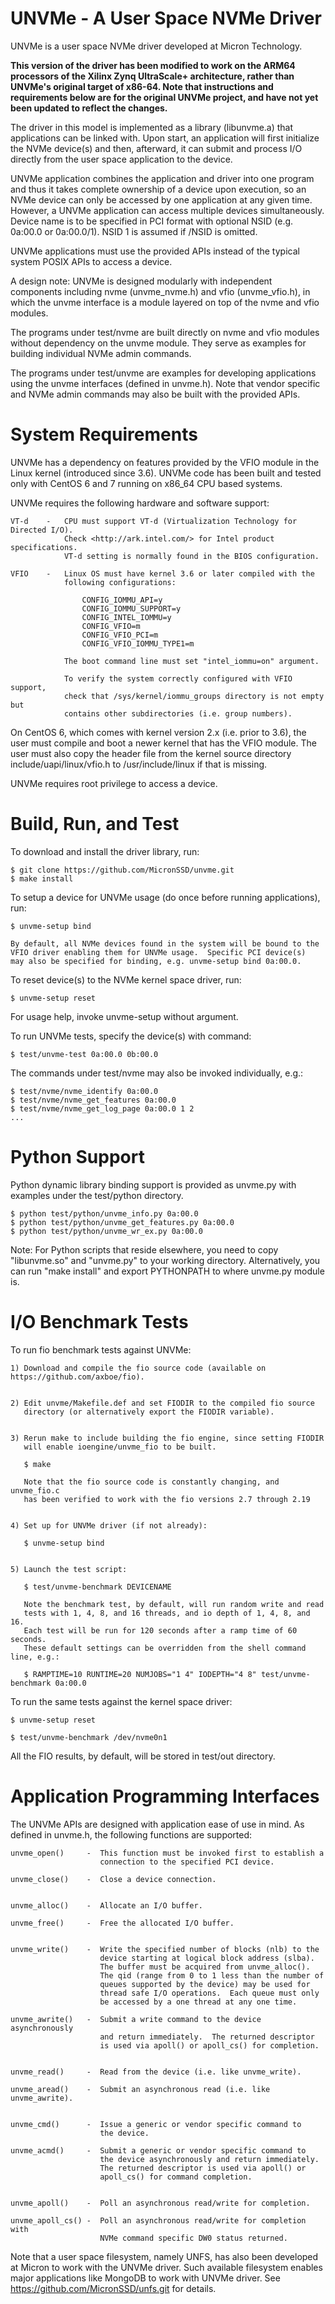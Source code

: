 UNVMe - A User Space NVMe Driver
================================

UNVMe is a user space NVMe driver developed at Micron Technology.

**This version of the driver has been modified to work on the ARM64 processors
of the Xilinx Zynq UltraScale+ architecture, rather than UNVMe's original
target of x86-64. Note that instructions and requirements below are for the
original UNVMe project, and have not yet been updated to reflect the changes.**

The driver in this model is implemented as a library (libunvme.a) that
applications can be linked with.  Upon start, an application will first
initialize the NVMe device(s) and then, afterward, it can submit and process
I/O directly from the user space application to the device.

UNVMe application combines the application and driver into one program and
thus it takes complete ownership of a device upon execution, so an NVMe device
can only be accessed by one application at any given time.  However, a UNVMe
application can access multiple devices simultaneously.
Device name is to be specified in PCI format with optional NSID
(e.g. 0a:00.0 or 0a:00.0/1). NSID 1 is assumed if /NSID is omitted.

UNVMe applications must use the provided APIs instead of the typical system
POSIX APIs to access a device.


A design note:  UNVMe is designed modularly with independent components
including nvme (unvme_nvme.h) and vfio (unvme_vfio.h), in which the unvme 
interface is a module layered on top of the nvme and vfio modules.


The programs under test/nvme are built directly on nvme and vfio modules
without dependency on the unvme module.  They serve as examples for building
individual NVMe admin commands.

The programs under test/unvme are examples for developing applications using
the unvme interfaces (defined in unvme.h).  Note that vendor specific and NVMe
admin commands may also be built with the provided APIs.



System Requirements
===================

UNVMe has a dependency on features provided by the VFIO module in the Linux
kernel (introduced since 3.6).  UNVMe code has been built and tested only
with CentOS 6 and 7 running on x86_64 CPU based systems.

UNVMe requires the following hardware and software support:

    VT-d    -   CPU must support VT-d (Virtualization Technology for Directed I/O).
                Check <http://ark.intel.com/> for Intel product specifications.
                VT-d setting is normally found in the BIOS configuration.

    VFIO    -   Linux OS must have kernel 3.6 or later compiled with the
                following configurations:

                    CONFIG_IOMMU_API=y
                    CONFIG_IOMMU_SUPPORT=y
                    CONFIG_INTEL_IOMMU=y
                    CONFIG_VFIO=m
                    CONFIG_VFIO_PCI=m
                    CONFIG_VFIO_IOMMU_TYPE1=m

                The boot command line must set "intel_iommu=on" argument.

                To verify the system correctly configured with VFIO support,
                check that /sys/kernel/iommu_groups directory is not empty but
                contains other subdirectories (i.e. group numbers).

On CentOS 6, which comes with kernel version 2.x (i.e. prior to 3.6),
the user must compile and boot a newer kernel that has the VFIO module.
The user must also copy the header file from the kernel source directory
include/uapi/linux/vfio.h to /usr/include/linux if that is missing.

UNVMe requires root privilege to access a device.



Build, Run, and Test
====================

To download and install the driver library, run:

    $ git clone https://github.com/MicronSSD/unvme.git
    $ make install


To setup a device for UNVMe usage (do once before running applications), run:

    $ unvme-setup bind

    By default, all NVMe devices found in the system will be bound to the
    VFIO driver enabling them for UNVMe usage.  Specific PCI device(s)
    may also be specified for binding, e.g. unvme-setup bind 0a:00.0.


To reset device(s) to the NVMe kernel space driver, run:

    $ unvme-setup reset


For usage help, invoke unvme-setup without argument.


To run UNVMe tests, specify the device(s) with command:

    $ test/unvme-test 0a:00.0 0b:00.0


The commands under test/nvme may also be invoked individually, e.g.:

    $ test/nvme/nvme_identify 0a:00.0
    $ test/nvme/nvme_get_features 0a:00.0
    $ test/nvme/nvme_get_log_page 0a:00.0 1 2
    ...



Python Support
==============

Python dynamic library binding support is provided as unvme.py with examples
under the test/python directory.

    $ python test/python/unvme_info.py 0a:00.0
    $ python test/python/unvme_get_features.py 0a:00.0
    $ python test/python/unvme_wr_ex.py 0a:00.0


Note:  For Python scripts that reside elsewhere, you need to copy "libunvme.so"
and "unvme.py" to your working directory.  Alternatively, you can run
"make install" and export PYTHONPATH to where unvme.py module is.



I/O Benchmark Tests
===================

To run fio benchmark tests against UNVMe:

    1) Download and compile the fio source code (available on https://github.com/axboe/fio).


    2) Edit unvme/Makefile.def and set FIODIR to the compiled fio source
       directory (or alternatively export the FIODIR variable).


    3) Rerun make to include building the fio engine, since setting FIODIR
       will enable ioengine/unvme_fio to be built.
    
       $ make

       Note that the fio source code is constantly changing, and unvme_fio.c
       has been verified to work with the fio versions 2.7 through 2.19


    4) Set up for UNVMe driver (if not already):

       $ unvme-setup bind


    5) Launch the test script:
    
       $ test/unvme-benchmark DEVICENAME

       Note the benchmark test, by default, will run random write and read
       tests with 1, 4, 8, and 16 threads, and io depth of 1, 4, 8, and 16.
       Each test will be run for 120 seconds after a ramp time of 60 seconds.
       These default settings can be overridden from the shell command line, e.g.:

       $ RAMPTIME=10 RUNTIME=20 NUMJOBS="1 4" IODEPTH="4 8" test/unvme-benchmark 0a:00.0


To run the same tests against the kernel space driver:

    $ unvme-setup reset

    $ test/unvme-benchmark /dev/nvme0n1


All the FIO results, by default, will be stored in test/out directory.



Application Programming Interfaces
==================================

The UNVMe APIs are designed with application ease of use in mind.
As defined in unvme.h, the following functions are supported:

    unvme_open()     -  This function must be invoked first to establish a
                        connection to the specified PCI device.

    unvme_close()    -  Close a device connection.


    unvme_alloc()    -  Allocate an I/O buffer.

    unvme_free()     -  Free the allocated I/O buffer.


    unvme_write()    -  Write the specified number of blocks (nlb) to the
                        device starting at logical block address (slba).
                        The buffer must be acquired from unvme_alloc().
                        The qid (range from 0 to 1 less than the number of
                        queues supported by the device) may be used for
                        thread safe I/O operations.  Each queue must only
                        be accessed by a one thread at any one time.

    unvme_awrite()   -  Submit a write command to the device asynchronously
                        and return immediately.  The returned descriptor
                        is used via apoll() or apoll_cs() for completion.


    unvme_read()     -  Read from the device (i.e. like unvme_write).

    unvme_aread()    -  Submit an asynchronous read (i.e. like unvme_awrite).


    unvme_cmd()      -  Issue a generic or vendor specific command to 
                        the device.

    unvme_acmd()     -  Submit a generic or vendor specific command to
                        the device asynchronously and return immediately.
                        The returned descriptor is used via apoll() or
                        apoll_cs() for command completion.


    unvme_apoll()    -  Poll an asynchronous read/write for completion.

    unvme_apoll_cs() -  Poll an asynchronous read/write for completion with
                        NVMe command specific DW0 status returned.



Note that a user space filesystem, namely UNFS, has also been developed
at Micron to work with the UNVMe driver.  Such available filesystem enables
major applications like MongoDB to work with UNVMe driver.
See https://github.com/MicronSSD/unfs.git for details.

